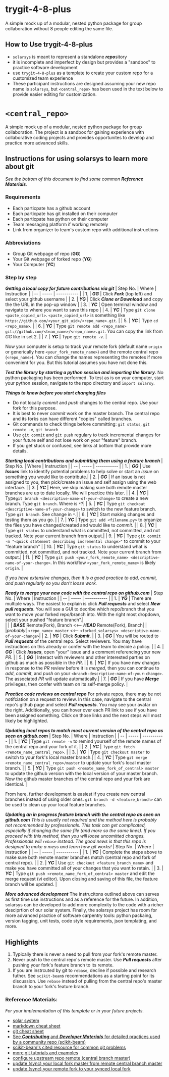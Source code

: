 # trygit-4-8-plus
A simple mock up of a modular, nested python package for group collaboration without 8 people editing the same file.

## How to Use trygit-4-8-plus 
* `solarsys` is meant to represent a standalone ***repo***sitory
* it is incomplete and imperfect by design but provides a "sandbox" to practice software development
* use `trygit-4-8-plus` as a template to create your custom repo for a customized team experience
* These participant instructions are designed assuming your new repo name is `solarsys`, but `<central_repo>` has been used in the text below to provide easier editing for customization.
 
# `<central_repo>`
A simple mock up of a modular, nested python package for group collaboration. The project is a sandbox for gaining experience with collaborative coding projects and provides opportunites to develop and practice more advanced skills.  
 
## Instructions for using solarsys to learn more about git
*See the bottom of this document to find some common **Reference Materials**.* 
### Requirements
- Each particpate has a github account
- Each particpate has git installed on their computer
- Each particpate has python on their computer 
- Team messaging platform if working remotely
- Link from organizer to team's custom repo with additional instructions
### Abbreviations
- Group Git webpage of repo (**GG**)
- Your Git webpage of forked repo (**YG**)
- Your Computer (**YC**)
### Step by step
***Getting a local copy for future contributions via git***
| Step No. | Where | Instruction |
| -- | ----- | ----------- |
| 1. | ***GG*** | Click ***Fork*** (top left) and select your github username |
| 2. | ***YG*** | Click ***Clone or Download*** and copy the the URL in the pop-up window |
| 3. | ***YC*** | Open terminal window and navigate to where you want to save this repo |
| 4. | ***YC*** | Type `git clone <paste_copied_url>`. `<paste_copied_url>` is something like `https://github.com/<your_git_uid>/<repo_name>.git`. |
| 5. | ***YC*** | Type `cd <repo_name>`.  |
| 6. | ***YC*** | Type `git remote add <repo_name> git://github.com/<team_name>/<repo_name>.git`.  You can copy the link from *GG* like in set 2. |
| 7. | ***YC*** | Type `git remote -v`. |

Now your computer is setup to track your remote fork (default name `origin` or generically here `<your_fork_remote_name>`) and the remote central repo (`<repo_name>`). You can change the names representing the remotes if more convenient for you.  But this tutorial assumes you have not done this.

***Test the library by starting a python session and importing the library.*** No python packaging has been performed. To test as is on your computer, start your python session, navigate to the repo directory and `import solarsy`.

***Things to know before you start changing files***
- Do not locally *commit* and *push* changes to the central repo. Use your fork for this purpose.
- It is best to never *commit* work on the master branch. The central repo and its forks can have different "copies" called branches. 
- Git commands to check things before committing: `git status`, `git remote -v`, `git branch`
- Use `git commit` and `git push` regulary to track incremental changes for your future self and not lose work on your "feature" branch.
- If you get stuck or confused, see links at bottom that provide more details.

***Starting local contributions and submitting them using a feature branch***
| Step No. | Where | Instruction |
| -- | ----- | ----------- |
| 1. | ***GG*** | Use ***Issues*** link to identify potential problems to help solve or start an *issue* on something you would like to contribute.|
| 2. | ***GG*** | If an issue is not assigned to you, then pick/create an issue and self assign using the web interface. |
| 3. | ***YC*** | Here, we skip making sure both remote master branches are up to date locally. We will practice this later. |
| 4. | ***YC*** | Type`git branch <descriptive-name-of-your-change>` to create a new branch. Type `git branch`. Where is `*`?|
| 5. | ***YC*** | Type `git checkout <descriptive-name-of-your-change>` to switch to the new feature branch. Type `git branch`. See change in `*`.|
| 6. | ***YC*** | Start making changes and testing them as you go. |
| 7. | ***YC*** | Type `git add <filename.py>` to organize the files you have changed/created and would like to *commit*. |
| 8. | ***YC*** | Type `git status` to understand what is committed, not committed, and not tracked. Note your current branch from output.|
| 9. | ***YC*** | Type `git commit -m "<quick statement describing incremental change>"` to commit to your "feature branch" |
| 10. | ***YC*** | Type `git status` to understand what is committed, not committed, and not tracked. Note your current branch from output.|
| 11. | ***YC*** | Type `git push <your_fork_remote_name> <descriptive-name-of-your-change>`. In this workflow `<your_fork_remote_name>` is likely `origin`. |

*If you have extensive changes, then it is a good practice to *add*, *commit*, and *push* regularly so you don't loose work.*

***Ready to merge your new code with the central repo on github.com***
| Step No. | Where | Instruction |
| -- | ----- | ----------- |
| 1. | ***YG*** | There are multiple ways.  The easiest to explain is click ***Pull requests*** and select ***New pull requests***.  You will see a GUI to decribe which repo/branch that you want to move your forked repo/branch into. With the right most dropdown, select your pushed "feature branch".|   
|    |          | ***BASE*** Remote(Fork), Branch  <<--  ***HEAD*** Remote(Fork), Branch|
|    |*probably*| `<repo_name> master` <<-- `<forked_solarsys> <descriptive-name-of-your-change>`|
| 2. | ***YG*** | Click ***Submit***.  |
| 3. | ***GG*** | You will be routed to ***Pull requests*** of the central repo. Select reviewers. You may have instructions on this already or confer with the team to decide a policy.  |
| 4. | ***GG*** | Click ***Issues***, open "your" issue and a comment referencing your new *PR*. |
| 5. | ***GG*** | Interact with reviewers and other interested parties on github as much as possible in the *PR*. |
| 6. | ***YC*** | If you have new changes in response to the *PR* review before it is *merged*, then you can continue to *add*, *commit*, and *push* on your `<branch-descriptive-name-of-your-change>`. The associated *PR* will update automatically.|
| 7. | ***GG*** | If you have ***Merge*** privileges, then confer with team on its self-merge policy. |

***Practice code reviews on central repo***
For private repos, there may be not notifciation on a request to review.  In this case, navigate to the central repo's github page and select ***Pull requests***.  You may see your avatar on the right.  Additionally, you can hover over each PR link to see if you have been assigned something.  Click on those links and the next steps will most likely be highlighted.

***Updating local repos to match most current version of the central repo as seen on github.com***
| Step No. | Where | Instruction |
| -- | ----- | ----------- |
| 1. | ***YC*** | Type `git remote -v` to remind yourself of the remote names of the central repo and your fork of it. |
| 2. | ***YC*** | Type `git fetch <remote_name_central_repo>`. |
| 3. | ***YC*** | Type `git checkout master` to switch to your fork's local master branch.|
| 4. | ***YC*** | Type `git merge <remote_name_central_repo>/master` to update your fork's local master branch. |
| 5. | ***YC*** | Type `git push <remote_name_fork_of_central> master` to update the github version with the local version of your master branch.  Now the github master branches of the central repo and your fork are identical. |

From here, further development is easiest if you create new central branches instead of using older ones.  `git branch -d <feature_branch>` can be used to clean up your local feature branches.  

***Updating an in progress feature branch with the central repo as seen on github.com***
*This is usually not required and the method here is probably not recommended by professionals. This task can get complicated, especially if changing the same file (and more so the same lines). If you proceed with this method, then you will loose uncomitted changes.  Professionals will `rebase` instead.  The good news is that this repo is designed to make a mess and learn how git works!*
| Step No. | Where | Instruction |
| -- | ----- | ----------- |
| 1. | ***YC*** | Complete the steps above to make sure both remote master branches match (central repo and fork of central repo). |
| 2. | ***YC*** | Use `git checkout <feature_branch_name>` and make you have committed all of your changes that you want to retain. |
| 3. | ***YC*** | Type `git push <remote_name_fork_of_central> master` and edit the merge request (vi editor). Upon closing and saving of this file, the feature branch will be updated. |

***More advanced development*** The instrucitons outlined above can serves as first time use instructions and as a reference for the future. In addition, solarsys can be developed to add more complexity to the code with a richer desciprtion of our solar system. Finally, the solarsys project has room for more advanced practice of software carpentry tools: python packaing, version tagging, unit tests, code style requirements, json templating, and more.  

## Highlights
1. Typically there is never a need to pull from your fork's remote master.
2. Never push to the central repo's remote master. Use ***Pull requests*** after pushing your fork's feature branch to its remote.
3. If you are instrcuted by git to `rebase`, decline if possible and research futher.  See `scikit-beam`s recommendations as a starting point for its discussion.  Use `rebase` instead of pulling from the central repo's master branch to your fork's feature branch.

### Reference Materials: 
*For your implementation of this template or in your future projects.*
- [solar system](https://solarsystem.nasa.gov/planets/in-depth/#the_new_definition_of_planet_otp)
- [markdown cheat sheet](https://www.markdownguide.org/cheat-sheet/)
- [git cheat sheet](https://github.github.com/training-kit/downloads/github-git-cheat-sheet.pdf)
- [See ***Contributing*** and ***Developer Materials*** for detailed practices used by a community repo (scikit-beam)](https://scikit-beam.github.io/scikit-beam/ )
- [scikit-beam's cited resource for common git problems](http://sethrobertson.github.io/GitFixUm/fixup.html)
- [more git tutorials and examples](http://try.github.io/)
- [configure upstream repo remote (central branch master)](https://help.github.com/en/github/collaborating-with-issues-and-pull-requests/configuring-a-remote-for-a-fork)
- [update (sync) your local fork master from remote central branch master](https://help.github.com/en/github/collaborating-with-issues-and-pull-requests/syncing-a-fork)
- [update (sync) your remote fork to your synced local fork](https://help.github.com/en/github/using-git/pushing-commits-to-a-remote-repository)
